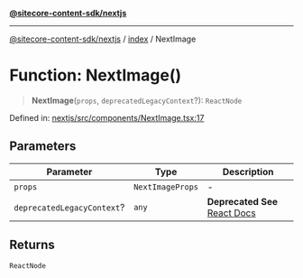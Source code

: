 [**@sitecore-content-sdk/nextjs**](../../README.md)

***

[@sitecore-content-sdk/nextjs](../../README.md) / [index](../README.md) / NextImage

# Function: NextImage()

> **NextImage**(`props`, `deprecatedLegacyContext`?): `ReactNode`

Defined in: [nextjs/src/components/NextImage.tsx:17](https://github.com/Sitecore/xmc-jss-dev/blob/b61df9eebcfba1bdf753510a061ce22b4c35f004/packages/nextjs/src/components/NextImage.tsx#L17)

## Parameters

| Parameter | Type | Description |
| ------ | ------ | ------ |
| `props` | `NextImageProps` | - |
| `deprecatedLegacyContext`? | `any` | **Deprecated** **See** [React Docs](https://legacy.reactjs.org/docs/legacy-context.html#referencing-context-in-lifecycle-methods) |

## Returns

`ReactNode`
